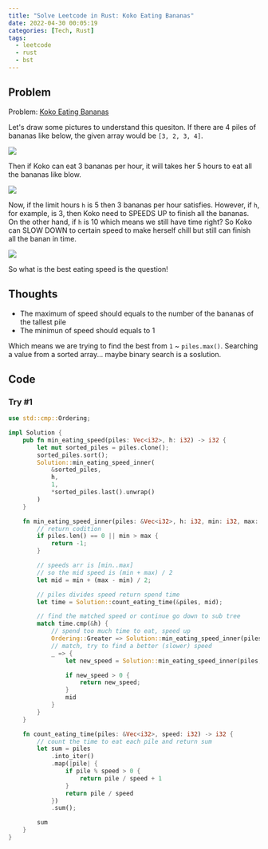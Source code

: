 ```yaml
---
title: "Solve Leetcode in Rust: Koko Eating Bananas"
date: 2022-04-30 00:05:19
categories: [Tech, Rust]
tags:
  - leetcode
  - rust
  - bst
---
```


## Problem
Problem: [Koko Eating Bananas](https://leetcode.com/problems/koko-eating-bananas/)

Let's draw some pictures to understand this quesiton. If there are 4 piles of bananas like below, the given array would be `[3, 2, 3, 4]`.

![](https://i.imgur.com/qLpwHkN.png)

Then if Koko can eat 3 bananas per hour, it will takes her 5 hours to eat all the bananas like blow.

![](https://i.imgur.com/WTtMmez.png)

Now, if the limit hours `h` is 5 then 3 bananas per hour satisfies. However, if `h`, for example, is 3, then Koko need to SPEEDS UP to finish all the bananas. On the other hand, if `h` is 10 which means we still have time right? So Koko can SLOW DOWN to certain speed to make herself chill but still can finish all the banan in time.

![](https://i.imgur.com/2QpNhfI.png)

So what is the best eating speed is the question!

## Thoughts

- The maximum of speed should equals to the number of the bananas of the tallest pile
- The minimun of speed should equals to 1

Which means we are trying to find the best from `1` ~ `piles.max()`. Searching a value from a sorted array... maybe binary search is a soslution.

## Code

### Try #1
```rust
use std::cmp::Ordering;

impl Solution {
    pub fn min_eating_speed(piles: Vec<i32>, h: i32) -> i32 {
        let mut sorted_piles = piles.clone();
        sorted_piles.sort();
        Solution::min_eating_speed_inner(
            &sorted_piles,
            h,
            1,
            *sorted_piles.last().unwrap()
        )
    }

    fn min_eating_speed_inner(piles: &Vec<i32>, h: i32, min: i32, max: i32) -> i32 {
        // return codition
        if piles.len() == 0 || min > max {
            return -1;
        }

        // speeds arr is [min..max]
        // so the mid speed is (min + max) / 2
        let mid = min + (max - min) / 2;

        // piles divides speed return spend time
        let time = Solution::count_eating_time(&piles, mid);

        // find the matched speed or continue go down to sub tree
        match time.cmp(&h) {
            // spend too much time to eat, speed up
            Ordering::Greater => Solution::min_eating_speed_inner(piles, h, mid + 1, max),
            // match, try to find a better (slower) speed
            _ => {
                let new_speed = Solution::min_eating_speed_inner(piles, h, min, mid - 1);

                if new_speed > 0 {
                    return new_speed;
                }
                mid
            }
        }
    }

    fn count_eating_time(piles: &Vec<i32>, speed: i32) -> i32 {
        // count the time to eat each pile and return sum
        let sum = piles
            .into_iter()
            .map(|pile| {
                if pile % speed > 0 {
                    return pile / speed + 1
                }
                return pile / speed
            })
            .sum();

        sum
    }
}
```
